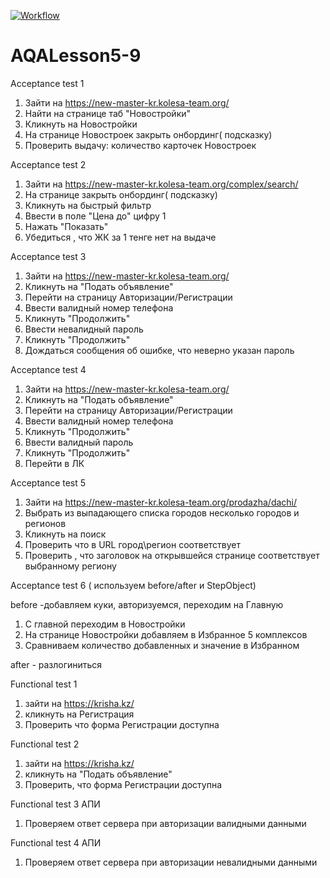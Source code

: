 [![Workflow](https://github.com/BelyakovArkadiy/Lesson5-AQA/actions/workflows/pipeline.yml/badge.svg)](https://github.com/BelyakovArkadiy/Lesson5-AQA/actions/workflows/pipeline.yml)

# AQALesson5-9

Acceptance test 1

1. Зайти на https://new-master-kr.kolesa-team.org/
2. Найти на странице таб "Новостройки"
3. Кликнуть на Новостройки
4. На странице Новостроек закрыть онбординг( подсказку)
5. Проверить выдачу: количество карточек Новостроек

Acceptance test 2

1. Зайти на https://new-master-kr.kolesa-team.org/complex/search/
2. На странице закрыть онбординг( подсказку)
3. Кликнуть на быстрый фильтр 
4. Ввести в поле "Цена до" цифру 1 
5. Нажать "Показать"
6. Убедиться , что ЖК за 1 тенге нет на выдаче

Acceptance test 3
1. Зайти на https://new-master-kr.kolesa-team.org/
2. Кликнуть на "Подать объявление"
3. Перейти на страницу Авторизации/Регистрации
4. Ввести валидный номер телефона
5. Кликнуть "Продолжить"
6. Ввести невалидный пароль
7. Кликнуть "Продолжить"
8. Дождаться сообщения об ошибке, что неверно указан пароль

Acceptance test 4
1. Зайти на https://new-master-kr.kolesa-team.org/
2. Кликнуть на "Подать объявление"
3. Перейти на страницу Авторизации/Регистрации
4. Ввести валидный номер телефона
5. Кликнуть "Продолжить"
6. Ввести валидный пароль 
7. Кликнуть "Продолжить"
8. Перейти в ЛК

Acceptance test 5
1. Зайти на https://new-master-kr.kolesa-team.org/prodazha/dachi/
2. Выбрать из выпадающего списка городов несколько городов и регионов
3. Кликнуть  на поиск 
4. Проверить что в URL город\регион соответствует
5. Проверить , что заголовок на открывшейся странице соответствует выбранному региону 

Acceptance test 6 ( используем before/after и StepObject)

before -добавляем куки, авторизуемся, переходим на Главную 

1. С главной переходим в Новостройки 
2. На странице Новостройки добавляем в Избранное 5 комплексов
3. Сравниваем количество добавленных и значение в Избранном 

after - разлогиниться 








Functional test 1
  
1. зайти на https://krisha.kz/
2. кликнуть на Регистрация
3. Проверить что форма Регистрации доступна


Functional test 2

1. зайти на https://krisha.kz/
2. кликнуть на "Подать объявление"
3. Проверить, что форма Регистрации доступна


Functional test 3 АПИ
1. Проверяем ответ сервера при авторизации валидными данными

Functional test 4 АПИ
1. Проверяем ответ сервера при авторизации невалидными данными




